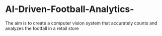 # AI-Driven-Football-Analytics-
The aim is to create a computer vision system that accurately counts and analyzes the footfall in a retail store
